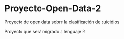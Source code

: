 # Proyecto-Open-Data-2
Proyecto de open data sobre la clasificación de suicidios

Proyecto que será migrado a lenguaje R
